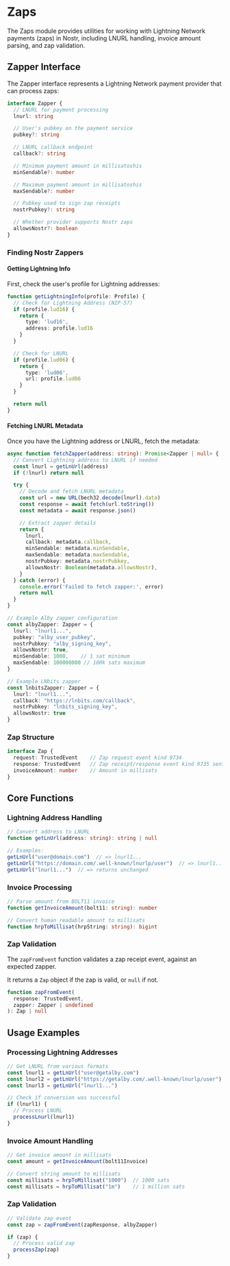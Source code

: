 # Zaps

The Zaps module provides utilities for working with Lightning Network payments (zaps) in Nostr, including LNURL handling, invoice amount parsing, and zap validation.

## Zapper Interface
The Zapper interface represents a Lightning Network payment provider that can process zaps:

```typescript
interface Zapper {
  // LNURL for payment processing
  lnurl: string

  // User's pubkey on the payment service
  pubkey?: string

  // LNURL callback endpoint
  callback?: string

  // Minimum payment amount in millisatoshis
  minSendable?: number

  // Maximum payment amount in millisatoshis
  maxSendable?: number

  // Pubkey used to sign zap receipts
  nostrPubkey?: string

  // Whether provider supports Nostr zaps
  allowsNostr?: boolean
}
```

### Finding Nostr Zappers

#### Getting Lightning Info

First, check the user's profile for Lightning addresses:

```typescript
function getLightningInfo(profile: Profile) {
  // Check for Lightning Address (NIP-57)
  if (profile.lud16) {
    return {
      type: 'lud16',
      address: profile.lud16
    }
  }

  // Check for LNURL
  if (profile.lud06) {
    return {
      type: 'lud06',
      url: profile.lud06
    }
  }

  return null
}
```

#### Fetching LNURL Metadata

Once you have the Lightning address or LNURL, fetch the metadata:

```typescript
async function fetchZapper(address: string): Promise<Zapper | null> {
  // Convert Lightning address to LNURL if needed
  const lnurl = getLnUrl(address)
  if (!lnurl) return null

  try {
    // Decode and fetch LNURL metadata
    const url = new URL(bech32.decode(lnurl).data)
    const response = await fetch(url.toString())
    const metadata = await response.json()

    // Extract zapper details
    return {
      lnurl,
      callback: metadata.callback,
      minSendable: metadata.minSendable,
      maxSendable: metadata.maxSendable,
      nostrPubkey: metadata.nostrPubkey,
      allowsNostr: Boolean(metadata.allowsNostr),
    }
  } catch (error) {
    console.error('Failed to fetch zapper:', error)
    return null
  }
}
```

```typescript
// Example Alby zapper configuration
const albyZapper: Zapper = {
  lnurl: "lnurl1...",
  pubkey: "alby_user_pubkey",
  nostrPubkey: "alby_signing_key",
  allowsNostr: true,
  minSendable: 1000,    // 1 sat minimum
  maxSendable: 100000000 // 100k sats maximum
}

// Example LNbits zapper
const lnbitsZapper: Zapper = {
  lnurl: "lnurl1...",
  callback: "https://lnbits.com/callback",
  nostrPubkey: "lnbits_signing_key",
  allowsNostr: true
}
```

### Zap Structure
```typescript
interface Zap {
  request: TrustedEvent    // Zap request event kind 9734
  response: TrustedEvent   // Zap receipt/response event kind 9735 sent by the zapper
  invoiceAmount: number    // Amount in millisats
}
```

## Core Functions

### Lightning Address Handling
```typescript
// Convert address to LNURL
function getLnUrl(address: string): string | null

// Examples:
getLnUrl("user@domain.com")  // => lnurl1...
getLnUrl("https://domain.com/.well-known/lnurlp/user")  // => lnurl1...
getLnUrl("lnurl1...")  // => returns unchanged
```

### Invoice Processing
```typescript
// Parse amount from BOLT11 invoice
function getInvoiceAmount(bolt11: string): number

// Convert human readable amount to millisats
function hrpToMillisat(hrpString: string): bigint
```

### Zap Validation

The `zapFromEvent` function validates a zap receipt event, against an expected zapper.

It returns a `Zap` object if the zap is valid, or `null` if not.

```typescript
function zapFromEvent(
  response: TrustedEvent,
  zapper: Zapper | undefined
): Zap | null
```

## Usage Examples

### Processing Lightning Addresses
```typescript
// Get LNURL from various formats
const lnurl1 = getLnUrl("user@getalby.com")
const lnurl2 = getLnUrl("https://getalby.com/.well-known/lnurlp/user")
const lnurl3 = getLnUrl("lnurl1...")

// Check if conversion was successful
if (lnurl1) {
  // Process LNURL
  processLnurl(lnurl1)
}
```

### Invoice Amount Handling
```typescript
// Get invoice amount in millisats
const amount = getInvoiceAmount(bolt11Invoice)

// Convert string amount to millisats
const millisats = hrpToMillisat("1000")  // 1000 sats
const millisats = hrpToMillisat("1m")    // 1 million sats
```

### Zap Validation
```typescript
// Validate zap event
const zap = zapFromEvent(zapResponse, albyZapper)

if (zap) {
  // Process valid zap
  processZap(zap)
}
```
